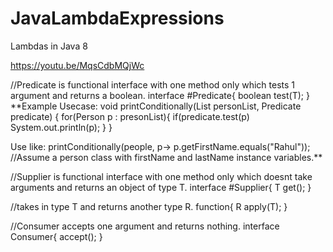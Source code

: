 # JavaLambdaExpressions
Lambdas in Java 8

https://youtu.be/MqsCdbMQjWc

//Predicate is functional interface with one method only which tests 1 argument and returns a boolean.
interface #Predicate{ 
boolean test(T);
}
**Example Usecase: 
                  void printConditionally(List<Person> personList, Predicate<Person> predicate) {
                    for(Person p : presonList){
                      if(predicate.test(p)
                          System.out.println(p);
                    }
                  }
  
Use like: printConditionally(people, p-> p.getFirstName.equals("Rahul")); //Assume a person class with firstName and lastName instance variables.**

//Supplier is functional interface with one method only which doesnt take arguments and returns an object of type T.
interface #Supplier{ 
T get();
}

//takes in type T and returns another type R.
function{ 
 R apply(T);
}

//Consumer accepts one argument and returns nothing.
interface Consumer{
  accept();
  }

